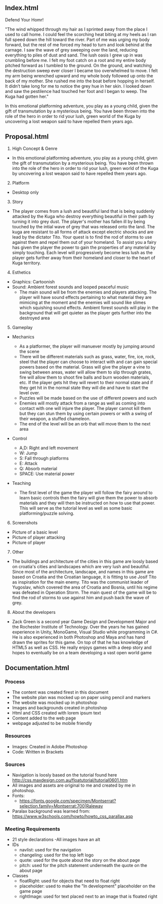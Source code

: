 ## Index.html
Defend Your Homr!

"The wind whipped through my hair as I sprinted away from the place I used to call home. I could feel the scorching heat biting at my heels as I ran full speed down the hill toward the river. Part of me was urging my body forward, but the rest of me forced my head to turn and look behind at the carnage. I saw the wave of grey sweeping over the land, reducing everything to piles of dust and sand. The lush oasis I grew up in was crumbling before me. I felt my foot catch on a root and my entire body pitched forward as I tumbled to the ground. On the ground, and watching the destruction sweep ever closer I became too overwhelmed to move. I felt my arm being wrenched upward and my whole body followed up onto the back of my mother. She rushed me into the boat before hopping in herself. It didn’t take long for me to notice the grey hue in her skin. I looked down and saw the pestilence had touched her foot and I began to weep. The Kuga had gotten her."

In this emotional platforming adventure, you play as a young child, given the gift of transmutation by a mysterious being. 
You have been thrown into the role of the hero in order to rid your lush, green world of the Kuga by uncovering a lost weapon 
said to have repelled them years ago.   

<picture of gameplay>

## Proposal.html
1. High Concept & Genre
  - In this emotional platforming adventure, you play as a young child, given the gift of transmutation by a mysterious being. 
You have been thrown into the role of the hero in order to rid your lush, green world of the Kuga by uncovering a lost weapon 
said to have repelled them years ago.
2. Platform
  - Desktop only
3. Story
  - The player comes from a lush and beautiful land that is being suddenly attacked by the Kuga who destroy everything beautiful in their path by 
turning it into grey dust.  The player's mother has fallen ill by being touched by the intial wave of grey that was released onto the land. The kuga 
are resistant to all forms of attack except electric shocks and are lead by the dictator Tito.  Your quest is to find the rod of storms to 
use against them and repel them out of your homeland.  To assist you a fairy has given the player the power to gain the properties of any material 
by simply touching.  Each level will progressively become less lush as the player gets further away from their homeland and closer to the heart 
of Kuga territory.
4. Esthetics
  - Graphics: Cartoonish 
  - Sound: Ambient forest sounds and looped peaceful music
    - The main sound will be from the enemies and players attacking. The player will have sound effects pertaining to what material they are mimicing 
    at the moment and the enemies will sound like slimes which squishing sound effects. Ambient forest sounds will play in the background that will 
    get quieter as the player gets further into the destroyed area
5. Gameplay
  - Mechanics
    - As  a platformer, the player will manuever mostly by jumping around the scene 
    - There will be different materials such as grass, water, fire, ice, rock, steel that the player can choose to interact with and can gain special 
    powers based on the material.  Grass will give the player a vine to swing between areas, water will allow them to slip through grates, fire will allow 
    them to shoot fire balls and burn wooden materials, etc.  If the player gets hit they will revert to their normal state and if they get hit in the normal state
    they will die and have to start the level over.
    - Puzzles will be made based on the use of different powers and such
    - Enemies will mostly attack from a range as well as coming into contact with one will injure the player.  The player cannot kill them
    but they can stun them by using certain powers or with a swing of their weapon, a stuffed chameleon.
    - The end of the level will be an orb that will move them to the next area
  - Control 
    - A,D: Right and left movement 
    - W: Jump
    - S: Fall through platforms
    - E: Attack
    - Q: Absorb material
    - SPACE: Use material power
  
  - Teaching
    - The first level of the game the player will follow the fairy around to learn basic controls then the fairy will give them the power to
  absorb materials and they will then be instructed on how to use that power.  This will serve as the tutorial level as well as some basic platforming/puzzle 
  solving. 
  6. Screenshots
   - Picture of a basic level
   - Picture of player attacking
   - Picture of player 
  7. Other 
   - The buildings and architecture of the cities in this game are loosly based on croatia's cities and landscapes which are very lush and 
    beautiful.  Since most of the architecture, landscape, and names in this game are based on Croatia and the Croatian language, it is fitting to use Josif Tito as inspiration for the main enemy.  Tito was the communist leader of Yugoslav, which covered the area of Croatia and Bosnia, until his regime was defeated in Operation Storm. 
  The main quest of the game will be to find the rod of storms to use against him and push back the wave of grey.
  8. About the developers
   - Zack Green is a second year Game Design and Development Major and the Rochester Institute of Technology.  Over the years he has gained experience in Unity, MonoGame, Visual Studio while programming in C#. 
   He is also experienced in both Photoshop and Maya and has hand drawn the sprites for this game.  On top of that he has knowledge of HTML5 as well as CSS.  He really enjoys games with 
   a deep story and hopes to eventually be on a team developing a vast open world game
## Documentation.html
### Process
  - The content was created firest in this document
  - The website plan was mocked up on paper using pencil and markers
  - The website was mocked up in photoshop
  - Images and backgrounds created in photoshop 
  - Html and CSS created with lorem ipsum text 
  - Content added to the web page
  - webpage adjusted to be mobile friendly
### Resources
  - Images: Created in Adobe Photoshop
  - Code: Written in Brackets
### Sources
  - Navigation is loosly based on the tutorial found here http://css.maxdesign.com.au/floatutorial/tutorial0601.htm
  - All images and assets are original to me and created by me in photoshop. 
  - Fonts:
    - https://fonts.google.com/specimen/Montserrat?selection.family=Montserrat:700|Raleway
  - Paralax background was learned from: https://www.w3schools.com/howto/howto_css_parallax.asp
### Meeting Requirements
  - 21 style declarations
  -All images have an alt
  - IDs
    - navlist: used for the navigation
    - changeling: used for the top left logo
    - quote: used for the quote about the story on the about page
    - pitch: used for the pitch statement underneath the quote on the about page
  - Classes
    - floatRight: used for objects that need to float right 
    - placeholder: used to make the "In development" placeholder on the game page
    - rightImage: used for text placed next to an image that is floated right
    
  

  
